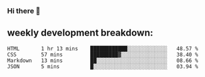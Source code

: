 ### Hi there 👋
## weekly development breakdown:
<!--START_SECTION:waka-->
```text
HTML       1 hr 13 mins    ████████████░░░░░░░░░░░░░   48.57 % 
CSS        57 mins         █████████▓░░░░░░░░░░░░░░░   38.40 % 
Markdown   13 mins         ██░░░░░░░░░░░░░░░░░░░░░░░   08.66 % 
JSON       5 mins          █░░░░░░░░░░░░░░░░░░░░░░░░   03.94 % 
```
<!--END_SECTION:waka-->

<!--
**zazu7765/zazu7765** is a ✨ _special_ ✨ repository because its `README.md` (this file) appears on your GitHub profile.

Here are some ideas to get you started:

- 🔭 I’m currently working on ...
- 🌱 I’m currently learning ...
- 👯 I’m looking to collaborate on ...
- 🤔 I’m looking for help with ...
- 💬 Ask me about ...
- 📫 How to reach me: ...
- 😄 Pronouns: ...
- ⚡ Fun fact: ...
-->
